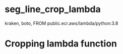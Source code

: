 # seg_line_crop_lambda
kraken, boto, FROM public.ecr.aws/lambda/python:3.8 

# Cropping lambda function
